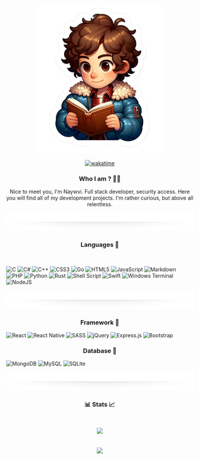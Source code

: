 
<p align="center">
    <kbd>
        <img width="auto" height="400" src="/assets/hero.png"/>
    </kbd>
</p>

<div style="text-align:center;">

[![wakatime](https://wakatime.com/badge/user/aec4e343-df8a-44a1-95a8-5f9d08642a76.svg)](https://wakatime.com/@aec4e343-df8a-44a1-95a8-5f9d08642a76)

</div>

<!--#################################################################-->
<h3 align="center">Who I am  ? 👨‍💻</h3>

<p align="center">
Nice to meet you, I'm Naywvi. Full stack developer, security access. Here you will find all of my development projects. I'm rather curious, but above all relentless.
</p>

<!-- Separator -->
<p align="center"><img width="960" height="50" src="./assets/separator.png"/></p>
<!-- Separator end-->

<!--#################################################################-->
<h3 align="center">Languages 📢</h3>
<br>

![C](https://img.shields.io/badge/c-%2300599C.svg?style=for-the-badge&logo=c&logoColor=white) ![C#](https://img.shields.io/badge/c%23-%23239120.svg?style=for-the-badge&logo=csharp&logoColor=white) ![C++](https://img.shields.io/badge/c++-%2300599C.svg?style=for-the-badge&logo=c%2B%2B&logoColor=white) ![CSS3](https://img.shields.io/badge/css3-%231572B6.svg?style=for-the-badge&logo=css3&logoColor=white) ![Go](https://img.shields.io/badge/go-%2300ADD8.svg?style=for-the-badge&logo=go&logoColor=white) ![HTML5](https://img.shields.io/badge/html5-%23E34F26.svg?style=for-the-badge&logo=html5&logoColor=white) ![JavaScript](https://img.shields.io/badge/javascript-%23323330.svg?style=for-the-badge&logo=javascript&logoColor=%23F7DF1E) ![Markdown](https://img.shields.io/badge/markdown-%23000000.svg?style=for-the-badge&logo=markdown&logoColor=white) ![PHP](https://img.shields.io/badge/php-%23777BB4.svg?style=for-the-badge&logo=php&logoColor=white) ![Python](https://img.shields.io/badge/python-3670A0?style=for-the-badge&logo=python&logoColor=ffdd54) ![Rust](https://img.shields.io/badge/rust-%23000000.svg?style=for-the-badge&logo=rust&logoColor=white) ![Shell Script](https://img.shields.io/badge/shell_script-%23121011.svg?style=for-the-badge&logo=gnu-bash&logoColor=white) ![Swift](https://img.shields.io/badge/swift-F54A2A?style=for-the-badge&logo=swift&logoColor=white) ![Windows Terminal](https://img.shields.io/badge/Windows%20Terminal-%234D4D4D.svg?style=for-the-badge&logo=windows-terminal&logoColor=white) ![NodeJS](https://img.shields.io/badge/node.js-6DA55F?style=for-the-badge&logo=node.js&logoColor=white)

<!--#################################################################-->

<!-- Separator -->
<p align="center"><img width="960" height="50" src="./assets/separator.png"/></p>
<!-- Separator end-->

<h3 align="center">Framework 🛵</h3>

![React](https://img.shields.io/badge/react-%2320232a.svg?style=for-the-badge&logo=react&logoColor=%2361DAFB) ![React Native](https://img.shields.io/badge/react_native-%2320232a.svg?style=for-the-badge&logo=react&logoColor=%2361DAFB) ![SASS](https://img.shields.io/badge/SASS-hotpink.svg?style=for-the-badge&logo=SASS&logoColor=white) ![jQuery](https://img.shields.io/badge/jquery-%230769AD.svg?style=for-the-badge&logo=jquery&logoColor=white) ![Express.js](https://img.shields.io/badge/express.js-%23404d59.svg?style=for-the-badge&logo=express&logoColor=%2361DAFB) ![Bootstrap](https://img.shields.io/badge/bootstrap-%238511FA.svg?style=for-the-badge&logo=bootstrap&logoColor=white)

<h3 align="center">Database 📙</h3>

![MongoDB](https://img.shields.io/badge/MongoDB-%234ea94b.svg?style=for-the-badge&logo=mongodb&logoColor=white) ![MySQL](https://img.shields.io/badge/mysql-4479A1.svg?style=for-the-badge&logo=mysql&logoColor=white) ![SQLite](https://img.shields.io/badge/sqlite-%2307405e.svg?style=for-the-badge&logo=sqlite&logoColor=white)
<!--#################################################################-->

<!-- Separator -->
<p align="center"><img width="960" height="50" src="./assets/separator.png"/></p>
<!-- Separator end-->

<h3 font-size="10%" align="center">📊 Stats 📈</h3>
<br>

<p align = "center"> 
    <img src="https://github-readme-stats.vercel.app/api/top-langs/?username=Naywvi&layout=compact"/>
    <br><br><br>
    <img src="https://github-readme-streak-stats.herokuapp.com/?user=Naywvi&show_icons=true&locale=en&layout=compact&theme=dark&line_height=0&hide_border=true"/>
    <br> 
</p>
